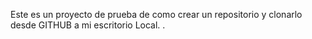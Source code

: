 Este es un proyecto de prueba de como crear un repositorio y clonarlo desde GITHUB a mi escritorio Local.
.